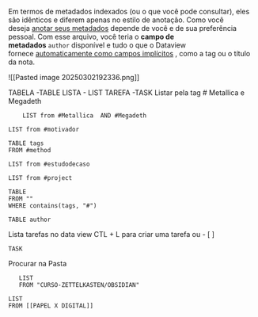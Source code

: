 
Em termos de metadados indexados (ou o que você pode consultar), eles são idênticos e diferem apenas no estilo de anotação. Como você deseja [anotar seus metadados](https://blacksmithgu-github-io.translate.goog/obsidian-dataview/annotation/add-metadata/?_x_tr_sl=en&_x_tr_tl=pt&_x_tr_hl=pt&_x_tr_pto=tc) depende de você e de sua preferência pessoal. Com esse arquivo, você teria o **campo de metadados** `author` disponível e tudo o que o Dataview fornece [automaticamente como campos implícitos](https://blacksmithgu-github-io.translate.goog/obsidian-dataview/annotation/metadata-pages/?_x_tr_sl=en&_x_tr_tl=pt&_x_tr_hl=pt&_x_tr_pto=tc) , como a tag ou o título da nota.

![[Pasted image 20250302192336.png]]

TABELA -TABLE
LISTA - LIST
TAREFA -TASK
Listar pela tag #   Metallica e Megadeth
```dataview 
    LIST from #Metallica  AND #Megadeth 
``` 

```dataview
LIST from #motivador 

```


```dataview 
TABLE tags 
FROM #method 
```



```dataview
LIST from #estudodecaso 
```



```dataview
LIST from #project
```
```dataview
TABLE 
FROM ""
WHERE contains(tags, "#")
```


```dataview 
TABLE author 
```
Lista tarefas no data view
CTL + L para criar uma tarefa ou - [   ] 

```dataview
TASK
```

Procurar na Pasta
```dataview
   LIST
   FROM "CURSO-ZETTELKASTEN/OBSIDIAN"
 ```  
```dataview
LIST
FROM [[PAPEL X DIGITAL]] 
```
